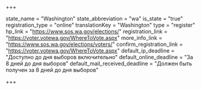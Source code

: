 +++

state_name = "Washington"
state_abbreviation = "wa"
is_state = "true"
registration_type = "online"
translationKey = "Washington"
type = "register"
hp_link = "https://www.sos.wa.gov/elections/"
registration_link = "https://voter.votewa.gov/WhereToVote.aspx"
more_info_link = "https://www.sos.wa.gov/elections/voters/"
confirm_registration_link = "https://voter.votewa.gov/WhereToVote.aspx"
default_ip_deadline = "Доступно до дня выборов включительно"
default_online_deadline = "За 8 дней до дня выборов"
default_mail_received_deadline = "Должен быть получен за 8 дней до дня выборов"

+++